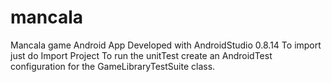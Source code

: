 mancala
=======

Mancala game Android App
Developed with AndroidStudio 0.8.14
To import just do Import Project
To run the unitTest create an AndroidTest configuration for the GameLibraryTestSuite class.
